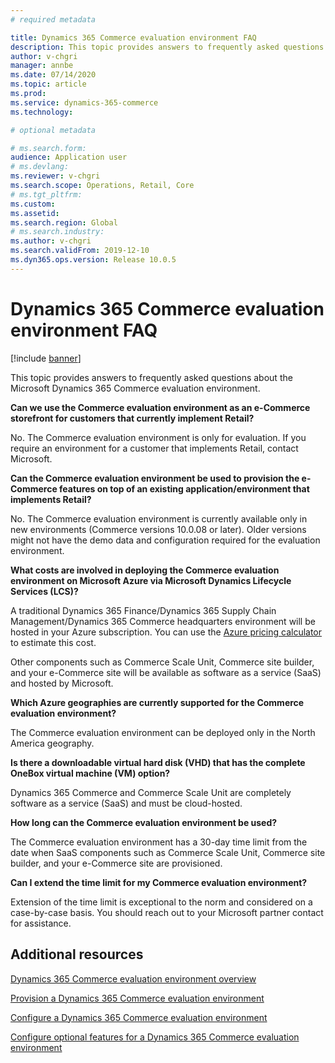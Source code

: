 ```yaml
---
# required metadata

title: Dynamics 365 Commerce evaluation environment FAQ
description: This topic provides answers to frequently asked questions about the Microsoft Dynamics 365 Commerce evaluation environment.
author: v-chgri
manager: annbe
ms.date: 07/14/2020
ms.topic: article
ms.prod: 
ms.service: dynamics-365-commerce
ms.technology: 

# optional metadata

# ms.search.form: 
audience: Application user
# ms.devlang: 
ms.reviewer: v-chgri
ms.search.scope: Operations, Retail, Core
# ms.tgt_pltfrm: 
ms.custom: 
ms.assetid: 
ms.search.region: Global
# ms.search.industry: 
ms.author: v-chgri
ms.search.validFrom: 2019-12-10
ms.dyn365.ops.version: Release 10.0.5
---
```


# Dynamics 365 Commerce evaluation environment FAQ

[!include [banner](includes/banner.md)]

This topic provides answers to frequently asked questions about the Microsoft Dynamics 365 Commerce evaluation environment.

**Can we use the Commerce evaluation environment as an e-Commerce storefront for customers that currently implement Retail?**

No. The Commerce evaluation environment is only for evaluation. If you require an environment for a customer that implements Retail, contact Microsoft.

**Can the Commerce evaluation environment be used to provision the e-Commerce features on top of an existing application/environment that implements Retail?**

No. The Commerce evaluation environment is currently available only in new environments (Commerce versions 10.0.08 or later). Older versions might not have the demo data and configuration required for the evaluation environment. 

**What costs are involved in deploying the Commerce evaluation environment on Microsoft Azure via Microsoft Dynamics Lifecycle Services (LCS)?**

A traditional Dynamics 365 Finance/Dynamics 365 Supply Chain Management/Dynamics 365 Commerce headquarters environment will be hosted in your Azure subscription. You can use the [Azure pricing calculator](https://azure.microsoft.com/pricing/calculator/) to estimate this cost.

Other components such as Commerce Scale Unit, Commerce site builder, and your e-Commerce site will be available as software as a service (SaaS) and hosted by Microsoft.

**Which Azure geographies are currently supported for the Commerce evaluation environment?**

The Commerce evaluation environment can be deployed only in the North America geography.

**Is there a downloadable virtual hard disk (VHD) that has the complete OneBox virtual machine (VM) option?**

Dynamics 365 Commerce and Commerce Scale Unit are completely software as a service (SaaS) and must be cloud-hosted.

**How long can the Commerce evaluation environment be used?**

The Commerce evaluation environment has a 30-day time limit from the date when SaaS components such as Commerce Scale Unit, Commerce site builder, and your e-Commerce site are provisioned.

**Can I extend the time limit for my Commerce evaluation environment?**

Extension of the time limit is exceptional to the norm and considered on a case-by-case basis. You should reach out to your Microsoft partner contact for assistance.

## Additional resources

[Dynamics 365 Commerce evaluation environment overview](cpe-overview.md)

[Provision a Dynamics 365 Commerce evaluation environment](provisioning-guide.md)

[Configure a Dynamics 365 Commerce evaluation environment](cpe-post-provisioning.md)

[Configure optional features for a Dynamics 365 Commerce evaluation environment](cpe-optional-features.md)
